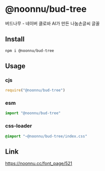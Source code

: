 # @noonnu/bud-tree
버드나무 - 네이버 클로바 AI가 만든 나눔손글씨 글꼴

## Install
```sh
npm i @noonnu/bud-tree
```
## Usage
### cjs
```js
require("@noonnu/bud-tree")
```
### esm
```js
import "@noonnu/bud-tree"
```
### css-loader
```css
@import "~@noonnu/bud-tree/index.css"
```

## Link
https://noonnu.cc/font_page/521